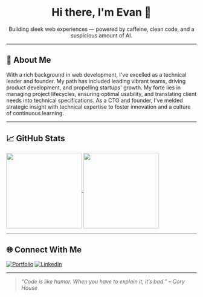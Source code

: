 <h1 align="center">Hi there, I'm Evan 👋</h1>
<p align="center">Building sleek web experiences — powered by caffeine, clean code, and a suspicious amount of AI.</p>

---

## 🧠 About Me

With a rich background in web development, I've excelled as a technical leader and founder. My path has included leading vibrant teams, driving product development, and propelling startups' growth. My forte lies in managing project lifecycles, ensuring optimal usability, and translating client needs into technical specifications. As a CTO and founder, I've melded strategic insight with technical expertise to foster innovation and a culture of continuous learning.

---

## 📈 GitHub Stats

<a href="https://github.com/skoulix/github-readme-stats">
  <img height=200 align="center" src="https://github-readme-stats.vercel.app/api?username=skoulix" />
</a>
<a href="https://github.com/skoulix/convoychat">
  <img height=200 align="center" src="https://github-readme-stats.vercel.app/api/top-langs?username=skoulix&layout=compact&langs_count=8&card_width=320" />
</a>

---

## 🌐 Connect With Me

[![Portfolio](https://img.shields.io/badge/Portfolio-%23000000.svg?style=for-the-badge&logo=firefox&logoColor=white)](https://seapixel.com)
[![LinkedIn](https://img.shields.io/badge/LinkedIn-%230077B5.svg?style=for-the-badge&logo=linkedin&logoColor=white)](https://linkedin.com/in/evan-skoulikaritis)

---

> _“Code is like humor. When you have to explain it, it’s bad.” – Cory House_
